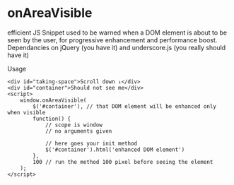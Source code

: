 onAreaVisible
=============

efficient JS Snippet used to be warned when a DOM element is about to be seen by the user, for progressive enhancement and performance boost. Dependancies on jQuery (you have it) and underscore.js (you really should have it)

Usage

	<div id="taking-space">Scroll down ↓</div>
	<div id="container">Should not see me</div>
	<script>
		window.onAreaVisible(
			$('#container'), // that DOM element will be enhanced only when visible
			function() {
				// scope is window
				// no arguments given

				// here goes your init method
				$('#container').html('enhanced DOM element')
			},
			100 // run the method 100 pixel before seeing the element
		);
	</script>